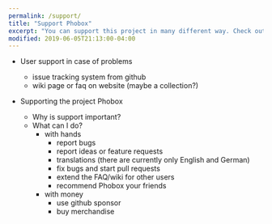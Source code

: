 ```yaml
---
permalink: /support/
title: "Support Phobox"
excerpt: "You can support this project in many different way. Check out the possibilities."
modified: 2019-06-05T21:13:00-04:00
---
```


* User support in case of problems
  * issue tracking system from github
  * wiki page or faq on website (maybe a collection?)

* Supporting the project Phobox
  * Why is support important?
  * What can I do?
    * with hands
      * report bugs
      * report ideas or feature requests
      * translations (there are currently only English and German)
      * fix bugs and start pull requests
      * extend the FAQ/wiki for other users
      * recommend Phobox your friends
    * with money
      * use github sponsor
      * buy merchandise
